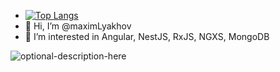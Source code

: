 - [![Top Langs](https://github-readme-stats.vercel.app/api/top-langs/?username=maximLyakhov&theme=radical&layout=compact)](https://github.com/anuraghazra/github-readme-stats)
- 👋 Hi, I’m @maximLyakhov
- 👀 I’m interested in Angular, NestJS, RxJS, NGXS, MongoDB

![optional-description-here](https://drive.google.com/file/d/19D6CpCUqa42hsBZJpyXISaDnNforYp53/view?usp=sharing)
